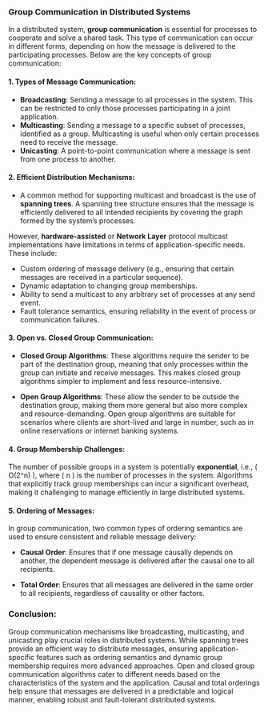 ### Group Communication in Distributed Systems

In a distributed system, **group communication** is essential for processes to cooperate and solve a shared task. This type of communication can occur in different forms, depending on how the message is delivered to the participating processes. Below are the key concepts of group communication:

#### 1. **Types of Message Communication**:
- **Broadcasting**: Sending a message to all processes in the system. This can be restricted to only those processes participating in a joint application.
- **Multicasting**: Sending a message to a specific subset of processes, identified as a group. Multicasting is useful when only certain processes need to receive the message.
- **Unicasting**: A point-to-point communication where a message is sent from one process to another.

#### 2. **Efficient Distribution Mechanisms**:
- A common method for supporting multicast and broadcast is the use of **spanning trees**. A spanning tree structure ensures that the message is efficiently delivered to all intended recipients by covering the graph formed by the system’s processes.
  
However, **hardware-assisted** or **Network Layer** protocol multicast implementations have limitations in terms of application-specific needs. These include:
- Custom ordering of message delivery (e.g., ensuring that certain messages are received in a particular sequence).
- Dynamic adaptation to changing group memberships.
- Ability to send a multicast to any arbitrary set of processes at any send event.
- Fault tolerance semantics, ensuring reliability in the event of process or communication failures.

#### 3. **Open vs. Closed Group Communication**:
- **Closed Group Algorithms**: These algorithms require the sender to be part of the destination group, meaning that only processes within the group can initiate and receive messages. This makes closed group algorithms simpler to implement and less resource-intensive.
  
- **Open Group Algorithms**: These allow the sender to be outside the destination group, making them more general but also more complex and resource-demanding. Open group algorithms are suitable for scenarios where clients are short-lived and large in number, such as in online reservations or internet banking systems.

#### 4. **Group Membership Challenges**:
The number of possible groups in a system is potentially **exponential**, i.e., \( O(2^n) \), where \( n \) is the number of processes in the system. Algorithms that explicitly track group memberships can incur a significant overhead, making it challenging to manage efficiently in large distributed systems.

#### 5. **Ordering of Messages**:
In group communication, two common types of ordering semantics are used to ensure consistent and reliable message delivery:

- **Causal Order**: Ensures that if one message causally depends on another, the dependent message is delivered after the causal one to all recipients.
  
- **Total Order**: Ensures that all messages are delivered in the same order to all recipients, regardless of causality or other factors.

### Conclusion:
Group communication mechanisms like broadcasting, multicasting, and unicasting play crucial roles in distributed systems. While spanning trees provide an efficient way to distribute messages, ensuring application-specific features such as ordering semantics and dynamic group membership requires more advanced approaches. Open and closed group communication algorithms cater to different needs based on the characteristics of the system and the application. Causal and total orderings help ensure that messages are delivered in a predictable and logical manner, enabling robust and fault-tolerant distributed systems.
